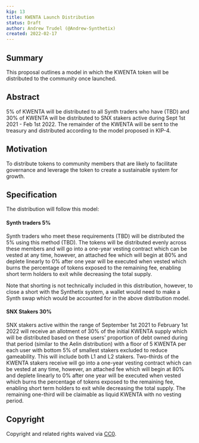 ```yaml
---
kip: 13
title: KWENTA Launch Distribution 
status: Draft
author: Andrew Trudel (@Andrew-Synthetix)
created: 2022-02-17
---
```


## Summary

This proposal outlines a model in which the KWENTA token will be distributed to the community once launched. 

## Abstract

5% of KWENTA will be distributed to all Synth traders who have (TBD) and 30% of KWENTA will be distributed to SNX stakers active during Sept 1st 2021 - Feb 1st 2022. The remainder of the KWENTA will be sent to the treasury and distributed according to the model proposed in KIP-4. 

## Motivation

To distribute tokens to community members that are likely to facilitate governance and leverage the token to create a sustainable system for growth. 

## Specification

The distribution will follow this model: 

#### Synth traders 5% 

Synth traders who meet these requirements (TBD) will be distributed the 5% using this method (TBD). The tokens will be distributed evenly across these members and will go into a one-year vesting contract which can be vested at any time, however, an attached fee which will begin at 80% and deplete linearly to 0% after one year will be executed when vested which burns the percentage of tokens exposed to the remaining fee, enabling short term holders to exit while decreasing the total supply. 

Note that shorting is not technically included in this distribution, however, to close a short with the Synthetix system, a wallet would need to make a Synth swap which would be accounted for in the above distribution model. 


#### SNX Stakers 30% 


SNX stakers active within the range of September 1st 2021 to February 1st 2022 will receive an allotment of 30% of the initial KWENTA supply which will be distributed based on these users' proportion of debt owned during that period (similar to the Aelin distribution) with a floor of 5 KWENTA per each user with bottom 5% of smallest stakers excluded to reduce gameability. This will include both L1 and L2 stakers. Two-thirds of the KWENTA stakers receive will go into a one-year vesting contract which can be vested at any time, however, an attached fee which will begin at 80% and deplete linearly to 0% after one year will be executed when vested which burns the percentage of tokens exposed to the remaining fee, enabling short term holders to exit while decreasing the total supply. The remaining one-third will be claimable as liquid KWENTA with no vesting period. 

## Copyright

Copyright and related rights waived via [CC0](https://creativecommons.org/publicdomain/zero/1.0/).

